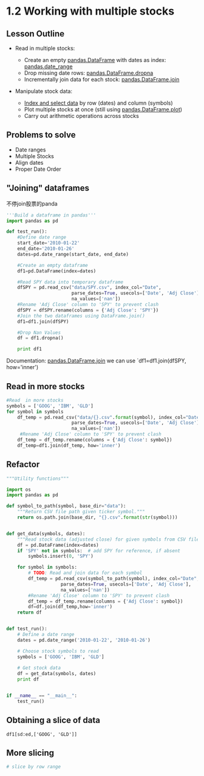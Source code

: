 # 1.2 Working with multiple stocks
## Lesson Outline
- Read in multiple stocks:
    - Create an empty [pandas.DataFrame](https://pandas.pydata.org/pandas-docs/stable/reference/api/pandas.DataFrame.html) with dates as index: [pandas.date_range](https://pandas.pydata.org/pandas-docs/stable/reference/api/pandas.date_range.html)
    - Drop missing date rows: [pandas.DataFrame.dropna](https://pandas.pydata.org/pandas-docs/stable/reference/api/pandas.DataFrame.dropna.html)
    - Incrementally join data for each stock: [pandas.DataFrame.join](https://pandas.pydata.org/pandas-docs/stable/reference/api/pandas.DataFrame.join.html)

- Manipulate stock data:
    - [Index and select data](https://pandas.pydata.org/pandas-docs/stable/user_guide/indexing.html) by row (dates) and column (symbols)
    - Plot multiple stocks at once (still using [pandas.DataFrame.plot](https://pandas.pydata.org/pandas-docs/stable/reference/api/pandas.DataFrame.plot.html))
    - Carry out arithmetic operations across stocks

## Problems to solve
- Date ranges
- Multiple Stocks
- Align dates
- Proper Date Order

## "Joining" dataframes
不停join股票的panda

``` python
'''Build a dataframe in pandas'''
import pandas as pd

def test_run():
    #Define date range
    start_date='2010-01-22'
    end_date='2010-01-26'
    dates=pd.date_range(start_date, end_date)

    #Create an empty dataframe
    df1=pd.DataFrame(index=dates)

    #Read SPY data into temporary dataframe
    dfSPY = pd.read_csv("data/SPY.csv", index_col="Date", 
                        parse_dates=True, usecols=['Date', 'Adj Close'],
                        na_values=['nan'])           
    #Rename 'Adj Close' column to 'SPY' to prevent clash
    dfSPY = dfSPY.rename(columns = {'Adj Close': 'SPY'})
    #Join the two dataframes using DataFrame.join()
    df1=df1.join(dfSPY)

    #Drop Nan Values
    df = df1.dropna()

    print df1
```
Documentation: [pandas.DataFrame.join](https://pandas.pydata.org/pandas-docs/stable/reference/api/pandas.DataFrame.join.html)
we can use `df1=df1.join(dfSPY, how='inner')

## Read in more stocks
``` python
#Read  in more stocks
symbols = ['GOOG', 'IBM', 'GLD']
for symbol in symbols
    df_temp = pd.read_csv("data/{}.csv".format(symbol), index_col="Date", 
                        parse_dates=True, usecols=['Date', 'Adj Close'],
                        na_values=['nan'])
     #Rename 'Adj Close' column to 'SPY' to prevent clash
    df_temp = df_temp.rename(columns = {'Adj Close': symbol})
    df_temp=df1.join(df_temp, how='inner')
```

## Refactor
``` python
"""Utility functions"""

import os
import pandas as pd

def symbol_to_path(symbol, base_dir="data"):
    """Return CSV file path given ticker symbol."""
    return os.path.join(base_dir, "{}.csv".format(str(symbol)))


def get_data(symbols, dates):
    """Read stock data (adjusted close) for given symbols from CSV files."""
    df = pd.DataFrame(index=dates)
    if 'SPY' not in symbols:  # add SPY for reference, if absent
        symbols.insert(0, 'SPY')

    for symbol in symbols:
        # TODO: Read and join data for each symbol
        df_temp = pd.read_csv(symbol_to_path(symbol), index_col="Date", 
                    parse_dates=True, usecols=['Date', 'Adj Close'],
                    na_values=['nan'])
        #Rename 'Adj Close' column to 'SPY' to prevent clash
        df_temp = df_temp.rename(columns = {'Adj Close': symbol})
        df=df.join(df_temp,how='inner')     
    return df


def test_run():
    # Define a date range
    dates = pd.date_range('2010-01-22', '2010-01-26')

    # Choose stock symbols to read
    symbols = ['GOOG', 'IBM', 'GLD']
    
    # Get stock data
    df = get_data(symbols, dates)
    print df


if __name__ == "__main__":
    test_run()

```

## Obtaining a slice of data
`df1[sd:ed,['GOOG', 'GLD']]`

## More slicing

``` python
# slice by row range 
```